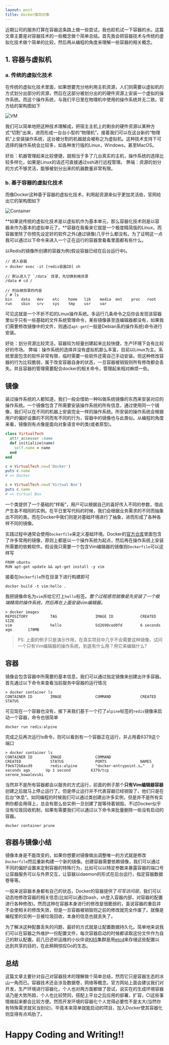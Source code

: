 ```yaml
---
layout: post
title: Docker面向对象
---
```

近期公司的服务打算在容器这条路上做一些尝试，我也趁机试一下容器的水。这篇文章主要是对容器技术的一些概念做个简单总结。首先我会把容器技术与传统的虚拟化技术做个简单的比较，然后再从编程的角度来理解一些容器的相关概念。

## 1. 容器与虚拟机

### a. 传统的虚拟化技术
在传统的虚拟化技术里面，如果想要充分地利用主机资源，人们则需要以虚拟机的方式划分出部分的资源，然后在这部分被划分出的的硬件资源上安装一个虚拟的操作系统。而这个操作系统，与我们平日里在物理机中使用的操作系统并无二致。官方给的架构图如下

![VM](https://docs.docker.com/images/VM%402x.png)

我们可以简单地把这种技术理解成，把宿主主机上的剩余的硬件资源以某种方式“切割”出来，进而形成一台台小型的“物理机”。接着我们可以在这台新的“物理机”上安装操作系统，这台被分割的机器就会被称之为虚拟机。这种技术支持下可选择的操作系统会比较多，如各种发行版的Linux，Windows，甚至MacOS。

好处：机器管理起来比较便捷，就相当于多了几台真实的主机，操作系统的选择比较多样化，如果是Linux的话还可直接通过ssh进行远程管理。
弊端：资源的划分的方式不够灵活，能够被划分出来的机器数量非常有限。

### b. 基于容器的虚拟化技术
而像Docker这种基于容器的虚拟化技术，利用起资源来似乎更加灵活些，官网给出它的架构图如下

![Container](https://docs.docker.com/images/Container%402x.png)

**如果说传统的虚拟化技术是以虚拟机作为基本单元，那么容器化技术则是以容器来作为基本的虚拟单元了。**容器在我看来它就是一个极度精简版的Linux，而容器里除了你预先设定好的软件之外(通过镜像)几乎什么都没有。为了证明这一点我可以通过以下命令来进入一个正在运行的容器里看看里面都有些什么。

以Redis的镜像所创建的容器为例(假设容器已经在后台运行中)。

```
// 进入容器
> docker exec -it [redis容器ID] sh 

// 默认进入了 `/data` 目录，先切换到根目录
/data # cd /

// 列出根目录的内容
/ # ls
bin    data   dev    etc    home   lib    media  mnt    proc   root   run    sbin   srv    sys    tmp    usr    var
```

可见这就是一个不折不扣的Linux操作系统。多运行几条命令之后你会发现该容器里似乎只有一些基础的文件系统管理命令，某些镜像甚至连编辑器都没有，如果我们需要修改镜像中的文件，则通过`apt-get`(一般是Debian系的操作系统)命令进行安装。

好处：划分资源比较灵活，容器较为轻量创建起来比较快捷，生产环境下会有比较好的市场。
弊端：操作系统的选择并没有虚拟机那么丰富，目前以Linux为主。系统里面包含的软件非常有限，临时需要一些软件还需自己手动安装。但这种修改容器的行为比较脆弱，属于改变容器自身的状态，一旦容器被销毁则所有修改都会丢失。并且容器的管理需要配合docker的相关命令，管理起来相对麻烦一些。

## 镜像

装过操作系统的人都知道，我们一般会借助一种叫做系统镜像的东西来安装对应的操作系统。一个镜像包含了所需要安装操作系统的所有信息，通过使用同一个镜像，我们可以在不同的机器上安装完全一样的操作系统。所安装的操作系统会根据用户的偏好设置的不同而有不同的行为，容器中的镜像也与此类似。从编程的角度来看，镜像则有点像是面向对象语言中的类(或者原型)。

``` ruby
class VirtualTech
  attr_accessor :name
  def initialize(name)
    self.name = name
  end
end

c = VirtualTech.new('Docker')
puts c.name
# => Docker

c = VirtualTech.new('Virtual Box')
puts c.name
# => Virtual Box
```

一个类提供了一个基础的“样板”，用户可以根据自己的喜好传入不同的参数，借此产生各不相同的实例。在平日里写代码的时候，我们会根据业务需求的不同而抽象出不同的类。而在Docker中我们则是对基础环境进行了抽象，进而形成了各种各样不同的镜像。

实践过程中通常会使用`Dockerfile`来定义基础环境。Docker的[官方仓库](https://github.com/docker-library)里面包含了许多常用的镜像，原则上都是以一个操作系统为起点，然后再在操作系统上安装所需要的依赖软件。假设我只需要一个包含Vim编辑器的镜像则`Dockerfile`可以这样写

```
FROM ubuntu
RUN apt-get update && apt-get install -y vim
```

接着在`Dockerfile`所在目录下进行构建即可

```
docker build -t vim:hello .
```

我把镜像命名为`vim`并给它打上`hello`标签。*整个过程感觉就像是先安装了一个极端精简的操作系统，然后再在上面安装vim编辑器。*

```
> docker images
REPOSITORY          TAG                 IMAGE ID            CREATED             SIZE
vim                 hello               5d2690ced0fd        6 seconds ago       170MB
```

> PS: 上面的例子只是演示作用，在真实项目中几乎不会需要这种镜像，试问一个只有Vim编辑器的操作系统，到底有什么用？用它来编辑什么?

## 容器

镜像会包含容器中所需要的基本信息，我们可以通过指定镜像来创建出许多容器。首先通过以下命令来查看当前服务中容器的运行情况

```
> docker container ls
CONTAINER ID        IMAGE               COMMAND             CREATED             STATUS
```

可见现在一个容器也没有，接下来我们基于一个打了`alpine`标签的`redis`镜像来启动一个容器，命令也很简单

```
docker run redis:alpine
```

完成之后再次运行ls命令，则可以看到有一个容器正在运行，并占用着6379这个端口

```
> docker container ls
CONTAINER ID        IMAGE               COMMAND                  CREATED             STATUS              PORTS               NAMES
f9eb72b8acd9        redis:alpine        "docker-entrypoint.s…"   2 seconds ago       Up 1 second         6379/tcp            serene_kowalevski
```

当然并不是所有容器都会以服务的方式运行，前面的例子那个**只有Vim编辑器容器**创建之后就马上停止运行了。但是停止运行并不代表容器已经销毁了，他们只是在后台“休息”。如同编程的时候我们可以通过类创建出许多实例，但是并不是所有实例你都会用得上，总会有那么些实例一旦创建了就等待着销毁。不过Docker似乎没有垃圾回收机制，如果有需要我们可以通过以下命令来批量删除一些没有启动的容器。

```
docker container prune
```

## 容器与镜像小结

镜像本身是不能改变的，如果你想要对镜像做出调整唯一的方式就是修改`Dockerfile`然后重新构建一个新的镜像。创建容器需要依赖镜像，我们可以通过不同的偏好设置来定制容器的特殊行为，比如可以以特定参数来暴露容器的端口号让容器服务可以与外界交互，让容器以daemon的形式在后台运行，指定容器数据卷等等。

一般来说容器本身都有自己的状态，Docker的容器提供了*可写访问层*，我们可以动态地修改容器的相关信息(比如可以通过bash，sh登入容器内部，对容器的配置进行各种修改)。然而这种在容器本身进行的修改是很脆弱的，虽说容器的重启并不会使相关的修改失效，但是一旦容器被销毁则之前的修改就完全作废了。就像是编程里的实例一旦被垃圾回收，本身的信息也就丢失了。

为了解决这种配置丢失的问题，最好的方式就是让配置数据持久化。简单地来说我们可以在容器之外维护一份配置文件，每次容器启动的时候都读取这份文件作为自己的默认配置。前几日还听运维的小伙伴说[K8S](https://kubernetes.io/)集群是用[etcd](https://github.com/etcd-io/etcd)来存储这些配置以达到共享的目的，在此稍稍惊叹Go的生态。

## 总结

这篇文章主要针对自己对容器技术的理解做个简单总结，然而它只是容器生态的冰山一角而已。容器技术还会涉及数据卷，网络等概念。官方网站上面会建议我们对开发，生产环境进行容器化，个人也对两方面都做了尝试，说实在的生成环境容器话乃是大势所趋，个人也比较赞同，搭配上平台之后应用的部署，扩容，CI这些事情做起来都会比较方便。然而开发环境的容器化个人觉得必要性不是太大(当然你有特殊需求就另当别论)，毕竟本来简单就能启动的项目，加入Docker使其容器化则显得有点鸡肋了。

# Happy Coding and Writing!!
